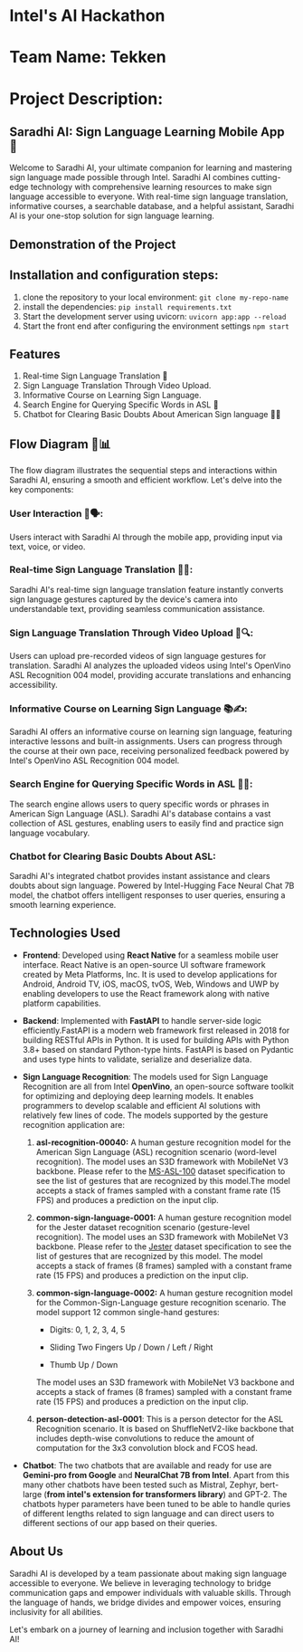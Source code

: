 # Intel's AI Hackathon
# Team Name: Tekken

# Project Description: 
## Saradhi AI: Sign Language Learning Mobile App 🤟

Welcome to Saradhi AI, your ultimate companion for learning and mastering sign language made possible through Intel. Saradhi AI combines cutting-edge technology with comprehensive learning resources to make sign language accessible to everyone. With real-time sign language translation, informative courses, a searchable database, and a helpful assistant, Saradhi AI is your one-stop solution for sign language learning.


## Demonstration of the Project

## Installation and configuration steps:
1. clone the repository to your local environment: 
`git clone my-repo-name`
2. install the dependencies:
`pip install requirements.txt`
3. Start the development server using uvicorn: 
`uvicorn app:app --reload`
4. Start the front end after configuring the environment settings
`npm start` 


## Features

 1. Real-time Sign Language Translation 🔄
 2.  Sign Language Translation Through Video Upload.
 3. Informative Course on Learning Sign Language.
 4. Search Engine for Querying Specific Words in ASL 🔎
 5. Chatbot for Clearing Basic Doubts About American Sign language 💬🤖


## Flow Diagram 🔄📊

The flow diagram illustrates the sequential steps and interactions within Saradhi AI, ensuring a smooth and efficient workflow. Let's delve into the key components:


### User Interaction 🤳🗣️:

Users interact with Saradhi AI through the mobile app, providing input via text, voice, or video. 

  

### Real-time Sign Language Translation 🔄📝:

Saradhi AI's real-time sign language translation feature instantly converts sign language gestures captured by the device's camera into understandable text, providing seamless communication assistance.




### Sign Language Translation Through Video Upload 🎥🔍:

Users can upload pre-recorded videos of sign language gestures for translation. Saradhi AI analyzes the uploaded videos using Intel's OpenVino ASL Recognition 004 model, providing accurate translations and enhancing accessibility.

### Informative Course on Learning Sign Language 📚✍️:

Saradhi AI offers an informative course on learning sign language, featuring interactive lessons and built-in assignments. Users can progress through the course at their own pace, receiving personalized feedback powered by Intel's OpenVino ASL Recognition 004 model.

### Search Engine for Querying Specific Words in ASL 🔎📝:

The search engine allows users to query specific words or phrases in American Sign Language (ASL). Saradhi AI's database contains a vast collection of ASL gestures, enabling users to easily find and practice sign language vocabulary.

  

### Chatbot for Clearing Basic Doubts About ASL:

Saradhi AI's integrated chatbot provides instant assistance and clears doubts about sign language. Powered by Intel-Hugging Face Neural Chat 7B model, the chatbot offers intelligent responses to user queries, ensuring a smooth learning experience.

  

## Technologies Used

- **Frontend**: Developed using **React Native** for a seamless mobile user interface. React Native is an open-source UI software framework created by Meta Platforms, Inc. It is used to develop applications for Android, Android TV, iOS, macOS, tvOS, Web, Windows and UWP by enabling developers to use the React framework along with native platform capabilities.

- **Backend**: Implemented with **FastAPI** to handle server-side logic efficiently.FastAPI is a modern web framework first released in 2018 for building RESTful APIs in Python. It is used for building APIs with Python 3.8+ based on standard Python-type hints. FastAPI is based on Pydantic and uses type hints to validate, serialize and deserialize data.

- **Sign Language Recognition**: The models used for Sign Language Recognition are all from Intel **OpenVino**, an open-source software toolkit for optimizing and deploying deep learning models. It enables programmers to develop scalable and efficient AI solutions with relatively few lines of code.  The models supported by the gesture recognition application are:
	1.  **asl-recognition-00040:** 
A human gesture recognition model for the American Sign Language (ASL) recognition scenario (word-level recognition). The model uses an S3D framework with MobileNet V3 backbone. Please refer to the  [MS-ASL-100](https://www.microsoft.com/en-us/research/project/ms-asl/)  dataset specification to see the list of gestures that are recognized by this model.The model accepts a stack of frames sampled with a constant frame rate (15 FPS) and produces a prediction on the input clip.
	
    
	2.  **common-sign-language-0001:**
			A human gesture recognition model for the Jester dataset recognition scenario (gesture-level recognition). The model uses an S3D framework with MobileNet V3 backbone. Please refer to the  [Jester](https://web.archive.org/web/20210722062232/https://20bn.com/datasets/jester/)  dataset specification to see the list of gestures that are recognized by this model. The model accepts a stack of frames (8 frames) sampled with a constant frame rate (15 FPS) and produces a prediction on the input clip.
		
    
	3. **common-sign-language-0002:**
	    A human gesture recognition model for the Common-Sign-Language gesture recognition scenario. The model support 12 common single-hand gestures:

		-   Digits: 0, 1, 2, 3, 4, 5
    
		-  	 Sliding Two Fingers Up / Down / Left / Right
    
		-   Thumb Up / Down
    
		The model uses an S3D framework with MobileNet V3 backbone and accepts a stack of frames (8 frames) sampled with a constant frame rate (15 FPS) and produces a prediction on the input clip.
    
	4.  **person-detection-asl-0001**:
This is a person detector for the ASL Recognition scenario. It is based on ShuffleNetV2-like backbone that includes depth-wise convolutions to reduce the amount of computation for the 3x3 convolution block and FCOS head.

- **Chatbot**: The two chatbots that are available and ready for use are **Gemini-pro from Google** and **NeuralChat 7B from Intel**. Apart from this many other chatbots have been tested such as Mistral, Zephyr, bert-large (**from intel's extension for transformers library**) and GPT-2. The chatbots hyper parameters have been tuned to be able to handle quries of different lengths related to sign language and can direct users to different sections of our app based on their queries.
  

## About Us

Saradhi AI is developed by a team passionate about making sign language accessible to everyone. We believe in leveraging technology to bridge communication gaps and empower individuals with valuable skills. Through the language of hands, we bridge divides and empower voices, ensuring inclusivity for all abilities.

Let's embark on a journey of learning and inclusion together with Saradhi AI!